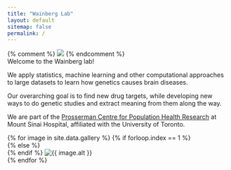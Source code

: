 ```yaml
---
title: "Wainberg Lab"
layout: default
sitemap: false
permalink: /
---
```

<div class="col-sm-12">
{% comment %} <img class="float-left biglogo" src="{{ site.url }}{{ site.baseurl }}/images/lab_logo_color.svg"> {% endcomment %} 
<div class="bigtitle titlebox">
Welcome to the Wainberg lab!
</div>
</div>

<div class="col-sm-12">
  <p> We apply statistics, machine learning and other computational approaches to large datasets to learn how genetics causes brain diseases. </p>
  <p> Our overarching goal is to find new drug targets, while developing new ways to do genetic studies and extract meaning from them along the way. </p>
  <p> We are part of the <a href="https://net.lunenfeld.ca/pcphr/" target="_blank">Prosserman Centre for Population Health Research</a> at Mount Sinai Hospital, affiliated with the University of Toronto. </p>
</div>

<div class="col-12">
<div class="carousel slide" data-ride="carousel">
  <div class="carousel-inner" role="listbox">
    {% for image in site.data.gallery %}
    {% if forloop.index == 1 %}
    <div class="carousel-item active">
    {% else %}
    <div class="carousel-item">
    {% endif %}
      <img class="d-block w-100" src="{{ site.url }}{{ site.baseurl }}/images/carousel/{{ image.name }}" alt="{{ image.alt }}">
    </div>
    {% endfor %}
  </div>
</div>
</div>
